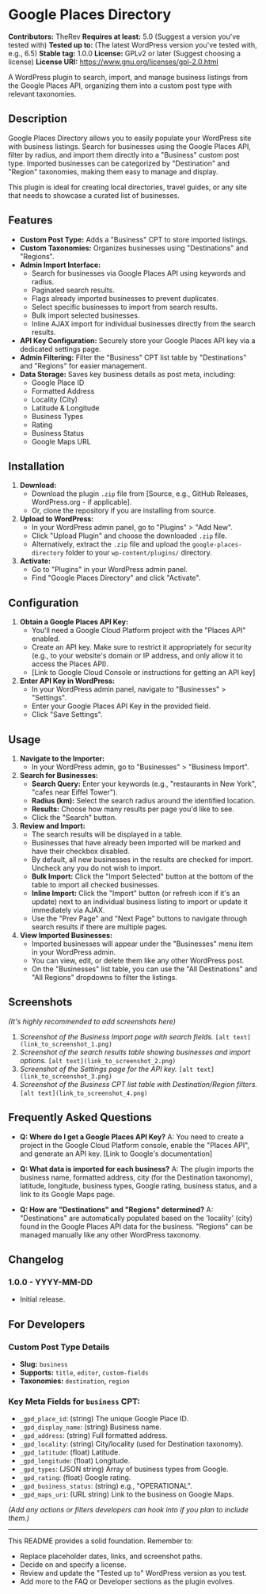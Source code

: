 # Google Places Directory

**Contributors:** TheRev
**Requires at least:** 5.0 (Suggest a version you've tested with)
**Tested up to:** (The latest WordPress version you've tested with, e.g., 6.5)
**Stable tag:** 1.0.0
**License:** GPLv2 or later (Suggest choosing a license)
**License URI:** https://www.gnu.org/licenses/gpl-2.0.html

A WordPress plugin to search, import, and manage business listings from the Google Places API, organizing them into a custom post type with relevant taxonomies.

## Description

Google Places Directory allows you to easily populate your WordPress site with business listings. Search for businesses using the Google Places API, filter by radius, and import them directly into a "Business" custom post type. Imported businesses can be categorized by "Destination" and "Region" taxonomies, making them easy to manage and display.

This plugin is ideal for creating local directories, travel guides, or any site that needs to showcase a curated list of businesses.

## Features

*   **Custom Post Type:** Adds a "Business" CPT to store imported listings.
*   **Custom Taxonomies:** Organizes businesses using "Destinations" and "Regions".
*   **Admin Import Interface:**
    *   Search for businesses via Google Places API using keywords and radius.
    *   Paginated search results.
    *   Flags already imported businesses to prevent duplicates.
    *   Select specific businesses to import from search results.
    *   Bulk import selected businesses.
    *   Inline AJAX import for individual businesses directly from the search results.
*   **API Key Configuration:** Securely store your Google Places API key via a dedicated settings page.
*   **Admin Filtering:** Filter the "Business" CPT list table by "Destinations" and "Regions" for easier management.
*   **Data Storage:** Saves key business details as post meta, including:
    *   Google Place ID
    *   Formatted Address
    *   Locality (City)
    *   Latitude & Longitude
    *   Business Types
    *   Rating
    *   Business Status
    *   Google Maps URL

## Installation

1.  **Download:**
    *   Download the plugin `.zip` file from [Source, e.g., GitHub Releases, WordPress.org - if applicable].
    *   Or, clone the repository if you are installing from source.
2.  **Upload to WordPress:**
    *   In your WordPress admin panel, go to "Plugins" > "Add New".
    *   Click "Upload Plugin" and choose the downloaded `.zip` file.
    *   Alternatively, extract the `.zip` file and upload the `google-places-directory` folder to your `wp-content/plugins/` directory.
3.  **Activate:**
    *   Go to "Plugins" in your WordPress admin panel.
    *   Find "Google Places Directory" and click "Activate".

## Configuration

1.  **Obtain a Google Places API Key:**
    *   You'll need a Google Cloud Platform project with the "Places API" enabled.
    *   Create an API key. Make sure to restrict it appropriately for security (e.g., to your website's domain or IP address, and only allow it to access the Places API).
    *   [Link to Google Cloud Console or instructions for getting an API key]
2.  **Enter API Key in WordPress:**
    *   In your WordPress admin panel, navigate to "Businesses" > "Settings".
    *   Enter your Google Places API Key in the provided field.
    *   Click "Save Settings".

## Usage

1.  **Navigate to the Importer:**
    *   In your WordPress admin, go to "Businesses" > "Business Import".
2.  **Search for Businesses:**
    *   **Search Query:** Enter your keywords (e.g., "restaurants in New York", "cafes near Eiffel Tower").
    *   **Radius (km):** Select the search radius around the identified location.
    *   **Results:** Choose how many results per page you'd like to see.
    *   Click the "Search" button.
3.  **Review and Import:**
    *   The search results will be displayed in a table.
    *   Businesses that have already been imported will be marked and have their checkbox disabled.
    *   By default, all new businesses in the results are checked for import. Uncheck any you do not wish to import.
    *   **Bulk Import:** Click the "Import Selected" button at the bottom of the table to import all checked businesses.
    *   **Inline Import:** Click the "Import" button (or refresh icon if it's an update) next to an individual business listing to import or update it immediately via AJAX.
    *   Use the "Prev Page" and "Next Page" buttons to navigate through search results if there are multiple pages.
4.  **View Imported Businesses:**
    *   Imported businesses will appear under the "Businesses" menu item in your WordPress admin.
    *   You can view, edit, or delete them like any other WordPress post.
    *   On the "Businesses" list table, you can use the "All Destinations" and "All Regions" dropdowns to filter the listings.

## Screenshots

*(It's highly recommended to add screenshots here)*

1.  *Screenshot of the Business Import page with search fields.*
    `[alt text](link_to_screenshot_1.png)`
2.  *Screenshot of the search results table showing businesses and import options.*
    `[alt text](link_to_screenshot_2.png)`
3.  *Screenshot of the Settings page for the API key.*
    `[alt text](link_to_screenshot_3.png)`
4.  *Screenshot of the Business CPT list table with Destination/Region filters.*
    `[alt text](link_to_screenshot_4.png)`

## Frequently Asked Questions

*   **Q: Where do I get a Google Places API Key?**
    A: You need to create a project in the Google Cloud Platform console, enable the "Places API", and generate an API key. [Link to Google's documentation]

*   **Q: What data is imported for each business?**
    A: The plugin imports the business name, formatted address, city (for the Destination taxonomy), latitude, longitude, business types, Google rating, business status, and a link to its Google Maps page.

*   **Q: How are "Destinations" and "Regions" determined?**
    A: "Destinations" are automatically populated based on the 'locality' (city) found in the Google Places API data for the business. "Regions" can be managed manually like any other WordPress taxonomy.

## Changelog

### 1.0.0 - YYYY-MM-DD
* Initial release.

## For Developers

### Custom Post Type Details

*   **Slug:** `business`
*   **Supports:** `title`, `editor`, `custom-fields`
*   **Taxonomies:** `destination`, `region`

### Key Meta Fields for `business` CPT:

*   `_gpd_place_id`: (string) The unique Google Place ID.
*   `_gpd_display_name`: (string) Business name.
*   `_gpd_address`: (string) Full formatted address.
*   `_gpd_locality`: (string) City/locality (used for Destination taxonomy).
*   `_gpd_latitude`: (float) Latitude.
*   `_gpd_longitude`: (float) Longitude.
*   `_gpd_types`: (JSON string) Array of business types from Google.
*   `_gpd_rating`: (float) Google rating.
*   `_gpd_business_status`: (string) e.g., "OPERATIONAL".
*   `_gpd_maps_uri`: (URL string) Link to the business on Google Maps.

*(Add any actions or filters developers can hook into if you plan to include them.)*

---

This README provides a solid foundation. Remember to:
*   Replace placeholder dates, links, and screenshot paths.
*   Decide on and specify a license.
*   Review and update the "Tested up to" WordPress version as you test.
*   Add more to the FAQ or Developer sections as the plugin evolves.
